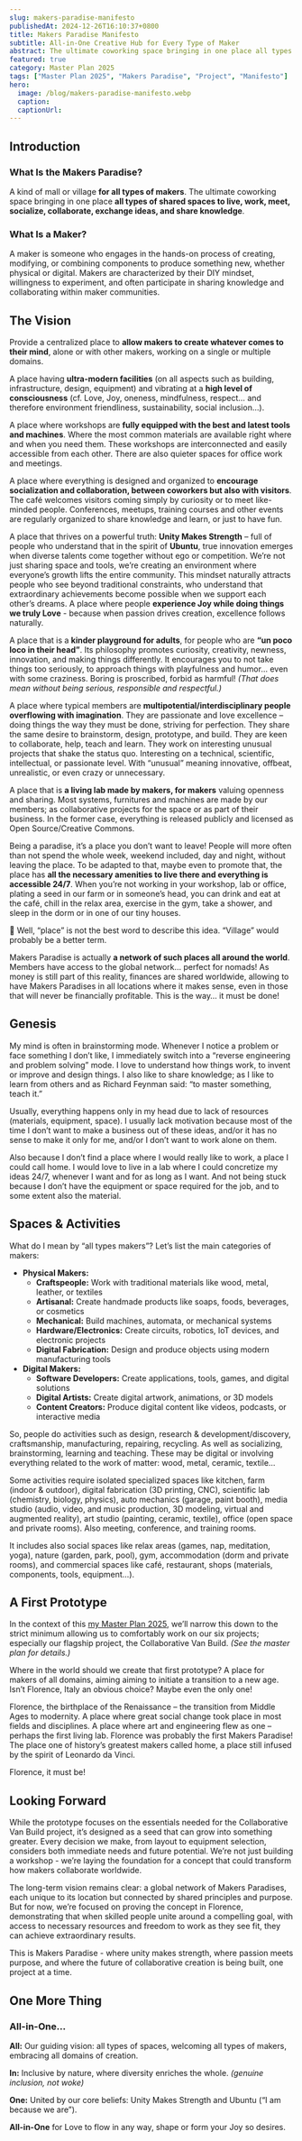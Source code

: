 ```yaml
---
slug: makers-paradise-manifesto
publishedAt: 2024-12-26T16:10:37+0800
title: Makers Paradise Manifesto
subtitle: All-in-One Creative Hub for Every Type of Maker
abstract: The ultimate coworking space bringing in one place all types of shared spaces to live, work, meet, socialize, collaborate, exchange ideas, and share knowledge.
featured: true
category: Master Plan 2025
tags: ["Master Plan 2025", "Makers Paradise", "Project", "Manifesto"]
hero:
  image: /blog/makers-paradise-manifesto.webp
  caption: 
  captionUrl: 
---
```



## Introduction

### What Is the Makers Paradise?

A kind of mall or village **for all types of makers**. The ultimate coworking space bringing in one place **all types of shared spaces to live, work, meet, socialize, collaborate, exchange ideas, and share knowledge**.


### What Is a Maker?

A maker is someone who engages in the hands-on process of creating, modifying, or combining components to produce something new, whether physical or digital. Makers are characterized by their DIY mindset, willingness to experiment, and often participate in sharing knowledge and collaborating within maker communities.


## The Vision

Provide a centralized place to **allow makers to create whatever comes to their mind**, alone or with other makers, working on a single or multiple domains.

A place having **ultra-modern facilities** (on all aspects such as building, infrastructure, design, equipment) and vibrating at a **high level of consciousness** (cf. Love, Joy, oneness, mindfulness, respect… and therefore environment friendliness, sustainability, social inclusion…).

A place where workshops are **fully equipped with the best and latest tools and machines**. Where the most common materials are available right where and when you need them. These workshops are interconnected and easily accessible from each other. There are also quieter spaces for office work and meetings.

A place where everything is designed and organized to **encourage socialization and collaboration, between coworkers but also with visitors**. The café welcomes visitors coming simply by curiosity or to meet like-minded people. Conferences, meetups, training courses and other events are regularly organized to share knowledge and learn, or just to have fun.

A place that thrives on a powerful truth: **Unity Makes Strength** – full of people who understand that in the spirit of **Ubuntu**, true innovation emerges when diverse talents come together without ego or competition. We’re not just sharing space and tools, we’re creating an environment where everyone’s growth lifts the entire community. This mindset naturally attracts people who see beyond traditional constraints, who understand that extraordinary achievements become possible when we support each other’s dreams. A place where people **experience Joy while doing things we truly Love** - because when passion drives creation, excellence follows naturally.

A place that is a **kinder playground for adults**, for people who are **“un poco loco in their head”**. Its philosophy promotes curiosity, creativity, newness, innovation, and making things differently. It encourages you to not take things too seriously, to approach things with playfulness and humor… even with some craziness. Boring is proscribed, forbid as harmful! *(That does mean without being serious, responsible and respectful.)*

A place where typical members are **multipotential/interdisciplinary people overflowing with imagination**. They are passionate and love excellence – doing things the way they must be done, striving for perfection. They share the same desire to brainstorm, design, prototype, and build. They are keen to collaborate, help, teach and learn. They work on interesting unusual projects that shake the status quo. Interesting on a technical, scientific, intellectual, or passionate level. With “unusual” meaning innovative, offbeat, unrealistic, or even crazy or unnecessary.

A place that is **a living lab made by makers, for makers** valuing openness and sharing. Most systems, furnitures and machines are made by our members; as collaborative projects for the space or as part of their business. In the former case, everything is released publicly and licensed as Open Source/Creative Commons.

Being a paradise, it’s a place you don’t want to leave! People will more often than not spend the whole week, weekend included, day and night, without leaving the place. To be adapted to that, maybe even to promote that, the place has **all the necessary amenities to live there and everything is accessible 24/7**. When you’re not working in your workshop, lab or office, plating a seed in our farm or in someone’s head, you can drink and eat at the café, chill in the relax area, exercise in the gym, take a shower, and sleep in the dorm or in one of our tiny houses.

🤔 Well, “place” is not the best word to describe this idea. “Village” would probably be a better term.

Makers Paradise is actually **a network of such places all around the world**. Members have access to the global network… perfect for nomads! As money is still part of this reality, finances are shared worldwide, allowing to have Makers Paradises in all locations where it makes sense, even in those that will never be financially profitable. This is the way… it must be done!


## Genesis

My mind is often in brainstorming mode. Whenever I notice a problem or face something I don’t like, I immediately switch into a “reverse engineering and problem solving” mode. I love to understand how things work, to invent or improve and design things. I also like to share knowledge; as I like to learn from others and as Richard Feynman said: “to master something, teach it.”

Usually, everything happens only in my head due to lack of resources (materials, equipment, space). I usually lack motivation because most of the time I don’t want to make a business out of these ideas, and/or it has no sense to make it only for me, and/or I don’t want to work alone on them.

Also because I don’t find a place where I would really like to work, a place I could call home. I would love to live in a lab where I could concretize my ideas 24/7, whenever I want and for as long as I want. And not being stuck because I don’t have the equipment or space required for the job, and to some extent also the material.


## Spaces & Activities

What do I mean by “all types makers”? Let’s list the main categories of makers:

- **Physical Makers:**
    - **Craftspeople:** Work with traditional materials like wood, metal, leather, or textiles
    - **Artisanal:** Create handmade products like soaps, foods, beverages, or cosmetics
    - **Mechanical:** Build machines, automata, or mechanical systems
    - **Hardware/Electronics:** Create circuits, robotics, IoT devices, and electronic projects
    - **Digital Fabrication:** Design and produce objects using modern manufacturing tools
- **Digital Makers:**
    - **Software Developers:** Create applications, tools, games, and digital solutions
    - **Digital Artists:** Create digital artwork, animations, or 3D models
    - **Content Creators:** Produce digital content like videos, podcasts, or interactive media

So, people do activities such as design, research & development/discovery, craftsmanship, manufacturing, repairing, recycling. As well as socializing, brainstorming, learning and teaching. These may be digital or involving everything related to the work of matter: wood, metal, ceramic, textile…

Some activities require isolated specialized spaces like kitchen, farm (indoor & outdoor), digital fabrication (3D printing, CNC), scientific lab (chemistry, biology, physics), auto mechanics (garage, paint booth), media studio (audio, video, and music production, 3D modeling, virtual and augmented reality), art studio (painting, ceramic, textile), office (open space and private rooms). Also meeting, conference, and training rooms.

It includes also social spaces like relax areas (games, nap, meditation, yoga), nature (garden, park, pool), gym, accommodation (dorm and private rooms), and commercial spaces like café, restaurant, shops (materials, components, tools, equipment…).


## A First Prototype

In the context of this [my Master Plan 2025](https://pascal.polleunus.be/master-plan-2025), we’ll narrow this down to the strict minimum allowing us to comfortably work on our six projects; especially our flagship project, the Collaborative Van Build. *(See the master plan for details.)*

Where in the world should we create that first prototype? A place for makers of all domains, aiming aiming to initiate a transition to a new age. Isn’t Florence, Italy an obvious choice? Maybe even the only one!

Florence, the birthplace of the Renaissance – the transition from Middle Ages to modernity. A place where great social change took place in most fields and disciplines. A place where art and engineering flew as one – perhaps the first living lab. Florence was probably the first Makers Paradise! The place one of history’s greatest makers called home, a place still infused by the spirit of Leonardo da Vinci.

Florence, it must be!


## Looking Forward

While the prototype focuses on the essentials needed for the Collaborative Van Build project, it’s designed as a seed that can grow into something greater. Every decision we make, from layout to equipment selection, considers both immediate needs and future potential. We’re not just building a workshop - we’re laying the foundation for a concept that could transform how makers collaborate worldwide.

The long-term vision remains clear: a global network of Makers Paradises, each unique to its location but connected by shared principles and purpose. But for now, we’re focused on proving the concept in Florence, demonstrating that when skilled people unite around a compelling goal, with access to necessary resources and freedom to work as they see fit, they can achieve extraordinary results.

This is Makers Paradise - where unity makes strength, where passion meets purpose, and where the future of collaborative creation is being built, one project at a time.


## One More Thing

### All-in-One…

**All:** Our guiding vision: all types of spaces, welcoming all types of makers, embracing all domains of creation.

**In:** Inclusive by nature, where diversity enriches the whole. *(genuine inclusion, not woke)*

**One:** United by our core beliefs: Unity Makes Strength and Ubuntu (“I am because we are”).

**All-in-One** for Love to flow in any way, shape or form your Joy so desires.
